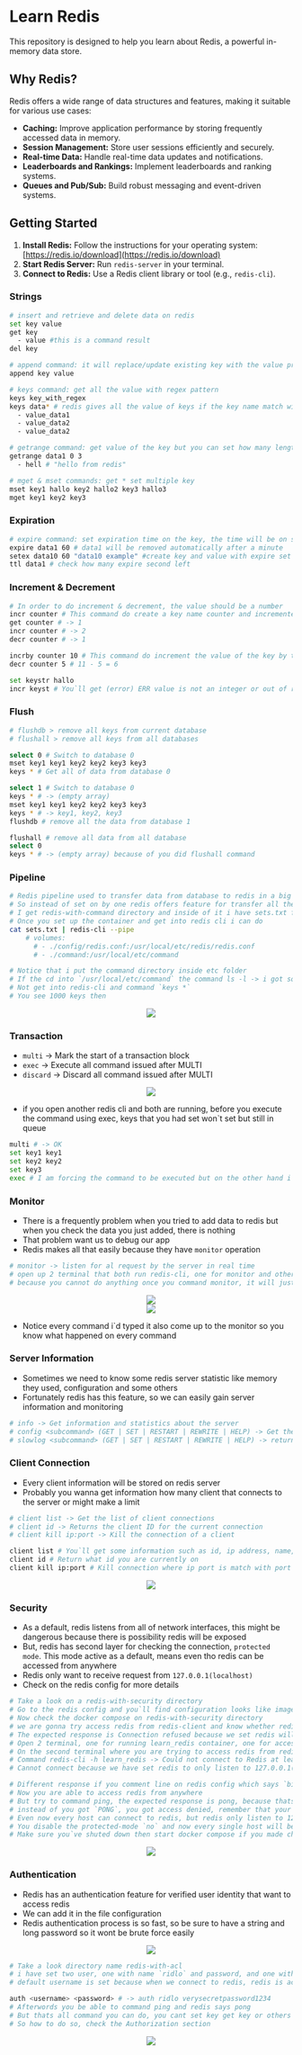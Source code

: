 # Learn Redis

This repository is designed to help you learn about Redis, a powerful in-memory data store.

## Why Redis?

Redis offers a wide range of data structures and features, making it suitable for various use cases:

- **Caching:** Improve application performance by storing frequently accessed data in memory.
- **Session Management:** Store user sessions efficiently and securely.
- **Real-time Data:** Handle real-time data updates and notifications.
- **Leaderboards and Rankings:** Implement leaderboards and ranking systems.
- **Queues and Pub/Sub:** Build robust messaging and event-driven systems.

## Getting Started

1. **Install Redis:** Follow the instructions for your operating system: [https://redis.io/download](https://redis.io/download)
2. **Start Redis Server:** Run `redis-server` in your terminal.
3. **Connect to Redis:** Use a Redis client library or tool (e.g., `redis-cli`).

### Strings

```sh
# insert and retrieve and delete data on redis
set key value
get key
  - value #this is a command result
del key

# append command: it will replace/update existing key with the value provided, if key key doesn`t exist redis will create it
append key value

# keys command: get all the value with regex pattern
keys key_with_regex
keys data* # redis gives all the value of keys if the key name match with the regex
  - value_data1
  - value_data2
  - value_data2

# getrange command: get value of the key but you can set how many length it will come up, the index start from 0
getrange data1 0 3
  - hell # "hello from redis"

# mget & mset commands: get * set multiple key
mset key1 hallo key2 hallo2 key3 hallo3
mget key1 key2 key3
```

### Expiration

```sh
# expire command: set expiration time on the key, the time will be on seconds
expire data1 60 # data1 will be removed automatically after a minute
setex data10 60 "data10 example" #create key and value with expire set up, will be removed after a minute
ttl data1 # check how many expire second left
```

### Increment & Decrement

```sh
# In order to do increment & decrement, the value should be a number
incr counter # This command do create a key name counter and incremented it into 1, the default value is 0
get counter # -> 1
incr counter # -> 2
decr counter # -> 1

incrby counter 10 # This command do increment the value of the key by the number provided -> 1 + 10 = 11
decr counter 5 # 11 - 5 = 6

set keystr hallo
incr keyst # You`ll get (error) ERR value is not an integer or out of range
```

### Flush

```sh
# flushdb > remove all keys from current database
# flushall > remove all keys from all databases

select 0 # Switch to database 0
mset key1 key1 key2 key2 key3 key3
keys * # Get all of data from database 0

select 1 # Switch to database 0
keys * # -> (empty array)
mset key1 key1 key2 key2 key3 key3
keys * # -> key1, key2, key3
flushdb # remove all the data from database 1

flushall # remove all data from all database
select 0
keys * # -> (empty array) because of you did flushall command
```

### Pipeline

```sh
# Redis pipeline used to transfer data from database to redis in a big amount
# So instead of set on by one redis offers feature for transfer all the data using 1 line command
# I get redis-with-command directory and inside of it i have sets.txt file within command folder, its just a 1000 keys that i want to transfer to redis
# Once you set up the container and get into redis cli i can do
cat sets.txt | redis-cli --pipe
    # volumes:
      # - ./config/redis.conf:/usr/local/etc/redis/redis.conf
      # - ./command:/usr/local/etc/command

# Notice that i put the command directory inside etc folder
# If the cd into `/usr/local/etc/command` the command ls -l -> i got some folder and one of those is sets.txt
# Not get into redis-cli and command `keys *`
# You see 1000 keys then
```

<div align="center">
  <img src="assets/1.png" />
</div>

### Transaction

- `multi` -> Mark the start of a transaction block
- `exec` -> Execute all command issued after MULTI
- `discard` -> Discard all command issued after MULTI

<div align="center">
  <img src="assets/2.png" />
</div>

- if you open another redis cli and both are running, before you execute the command using exec, keys that you had set won`t set but still in queue

```sh
multi # -> OK
set key1 key1
set key2 key2
set key3
exec # I am forcing the command to be executed but on the other hand i got wrong syntax, this will cause an (error) EXECABORT Transaction discarded because of previous errors. and the datas would not be set
```

### Monitor

- There is a frequently problem when you tried to add data to redis but when you check the data you just added, there is nothing
- That problem want us to debug our app
- Redis makes all that easily because they have `monitor` operation

```sh
# monitor -> listen for al request by the server in real time
# open up 2 terminal that both run redis-cli, one for monitor and other one for you type down a command
# because you cannot do anything once you command monitor, it will just show you every activity used
```

<div align="center">
  <img src="assets/4.png" />
</div>

<div align="center">
  <img src="assets/3.png" />
</div>

- Notice every command i`d typed it also come up to the monitor so you know what happened on every command

### Server Information

- Sometimes we need to know some redis server statistic like memory they used, configuration and some others
- Fortunately redis has this feature, so we can easily gain server information and monitoring

```sh
# info -> Get information and statistics about the server
# config <subcommand> (GET | SET | RESTART | REWRITE | HELP) -> Get the value of a configuration parameter
# slowlog <subcommand> (GET | SET | RESTART | REWRITE | HELP) -> return top entries from the slowlog
```

### Client Connection

- Every client information will be stored on redis server
- Probably you wanna get information how many client that connects to the server or might make a limit

```sh
# client list -> Get the list of client connections
# client id -> Returns the client ID for the current connection
# client kill ip:port -> Kill the connection of a client

client list # You`ll get some information such as id, ip address, name, age, database, etc
client id # Return what id you are currently on
client kill ip:port # Kill connection where ip port is match with port provided, But there is something wonderful that event if you are trying to kill the conection redis will automatically reconnect and once you tried to kill and command client id, you`ll get different id which means that you are connected
```

<div align="center">
  <img src="assets/5.png" />
</div>

### Security

- As a default, redis listens from all of network interfaces, this might be dangerous because there is possibility redis will be exposed
- But, redis has second layer for checking the connection, `protected mode`. This mode active as a default, means even tho redis can be accessed from anywhere
- Redis only want to receive request from `127.0.0.1(localhost)`
- Check on the redis config for more details

```sh
# Take a look on a redis-with-security directory
# Go to the redis config and you`ll find configuration looks like image below
# Now check the docker compose on redis-with-security directory
# we are gonna try access redis from redis-client and know whether redis will allow it or nor
# The expected response is Connection refused because we set redis will only listen to port 127.0.0.1(localhost) or it own
# Open 2 terminal, one for running learn_redis container, one for access redis through redis-client
# On the second terminal where you are trying to access redis from redis-client
# Command redis-cli -h learn_redis -> Could not connect to Redis at learn_redis:6379: Connection refused
# Cannot connect because we have set redis to only listen to 127.0.0.1(localhost)

# Different response if you comment line on redis config which says `bind 127.0.0.1 -::1`
# Now you are able to access redis from anywhere
# But try to command ping, the expected response is pong, because thats just natural response from redis which says you are connected
# instead of you got `PONG`, you got access denied, remember that your protected mode is still on
# Even now every host can connect to redis, but redis only listen to 127.0.0.1(localhost)
# You disable the protected-mode `no` and now every single host will be able to connect and redis will also listen to them
# Make sure you`ve shuted down then start docker compose if you made changes to redis config, but thats not recommended
```

<div align="center">
  <img src="assets/6.png" />
</div>

### Authentication

- Redis has an authentication feature for verified user identity that want to access redis
- We can add it in the file configuration
- Redis authentication process is so fast, so be sure to have a string and long password so it wont be brute force easily

<div align="center">
  <img src="assets/7.png" />
</div>

```sh
# Take a look directory name redis-with-acl
# i have set two user, one with name `ridlo` and password, and one with a default username that allows only for connection
# default username is set because when we connect to redis, redis is actually automatically set default user behind, and without that you wont be able to even connect to redis, so default user is needed in order to just connect to redis

auth <username> <password> # -> auth ridlo verysecretpassword1234
# Afterwords you be able to command ping and redis says pong
# But thats all command you can do, you cant set key get key or others
# So how to do so, check the Authorization section
```

<div align="center">
  <img src="assets/8.png" />
</div>
